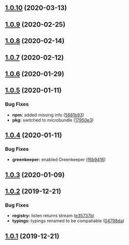 ## [1.0.10](https://github.com/CassandraSpruit/Zephyr/compare/v1.0.9...v1.0.10) (2020-03-13)

## [1.0.9](https://github.com/CassandraSpruit/Zephyr/compare/v1.0.8...v1.0.9) (2020-02-25)

## [1.0.8](https://github.com/CassandraSpruit/Zephyr/compare/v1.0.7...v1.0.8) (2020-02-14)

## [1.0.7](https://github.com/CassandraSpruit/Zephyr/compare/v1.0.6...v1.0.7) (2020-02-12)

## [1.0.6](https://github.com/CassandraSpruit/Zephyr/compare/v1.0.5...v1.0.6) (2020-01-29)

## [1.0.5](https://github.com/CassandraSpruit/Zephyr/compare/v1.0.4...v1.0.5) (2020-01-11)


### Bug Fixes

* **npm:** added missing info ([5681b93](https://github.com/CassandraSpruit/Zephyr/commit/5681b93e2579ff398ae64e2fdb70929a228b6352))
* **pkg:** switched to microbundle ([17950e3](https://github.com/CassandraSpruit/Zephyr/commit/17950e36d94baa382b2fceecbe08c3f51b736727))

## [1.0.4](https://github.com/CassandraSpruit/Zephyr/compare/v1.0.3...v1.0.4) (2020-01-11)


### Bug Fixes

* **greenkeeper:** enabled Greenkeeper ([f6b9416](https://github.com/CassandraSpruit/Zephyr/commit/f6b9416bd3df2d871da3c6d6f2e24be4cd2d0b46))

## [1.0.3](https://github.com/CassandraSpruit/Zephyr/compare/v1.0.2...v1.0.3) (2020-01-09)

## [1.0.2](https://github.com/CassandraSpruit/Zephyr/compare/v1.0.1...v1.0.2) (2019-12-21)


### Bug Fixes

* **registry:** listen returns stream ([e35737b](https://github.com/CassandraSpruit/Zephyr/commit/e35737b838bf802e8e0abf4784f9b06b2e6db096))
* **typings:** typings renamed to be compatiable ([04798da](https://github.com/CassandraSpruit/Zephyr/commit/04798dab15187c4cdcb4ab72cd62e903c8b72b49))

## [1.0.1](https://github.com/CassandraSpruit/Zephyr/compare/v1.0.0...v1.0.1) (2019-12-21)
